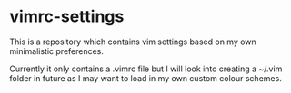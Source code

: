 # vimrc-settings
This is a repository which contains vim settings based on my own minimalistic preferences.

Currently it only contains a .vimrc file but I will look into creating a ~/.vim folder in future as I may want to load in my own custom colour schemes.
